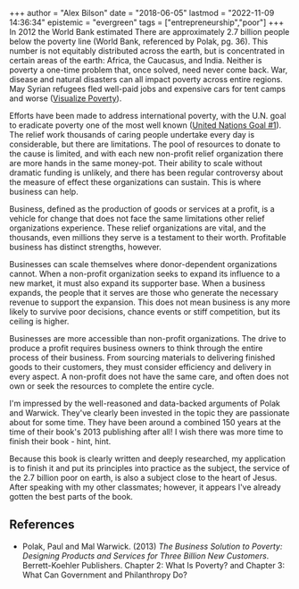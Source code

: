 +++
author = "Alex Bilson"
date = "2018-06-05"
lastmod = "2022-11-09 14:36:34"
epistemic = "evergreen"
tags = ["entrepreneurship","poor"]
+++
In 2012 the World Bank estimated There are approximately 2.7 billion people below the poverty line (World Bank, referenced by Polak, pg. 36). This number is not equitably distributed across the earth, but is concentrated in certain areas of the earth: Africa, the Caucasus, and India. Neither is poverty a one-time problem that, once solved, need never come back. War, disease and natural disasters can all impact poverty across entire regions. May Syrian refugees fled well-paid jobs and expensive cars for tent camps and worse ([Visualize Poverty](http://povertydata.worldbank.org/poverty/home/)).

Efforts have been made to address international poverty, with the U.N. goal to eradicate poverty one of the most well known ([United Nations Goal #1](http://www.un.org/sustainabledevelopment/poverty/)). The relief work thousands of caring people undertake every day is considerable, but there are limitations. The pool of resources to donate to the cause is limited, and with each new non-profit relief organization there are more hands in the same money-pot. Their ability to scale without dramatic funding is unlikely, and there has been regular controversy about the measure of effect these organizations can sustain. This is where business can help.

Business, defined as the production of goods or services at a profit, is a vehicle for change that does not face the same limitations other relief organizations experience. These relief organizations are vital, and the thousands, even millions they serve is a testament to their worth. Profitable business has distinct strengths, however.

Businesses can scale themselves where donor-dependent organizations cannot. When a non-profit organization seeks to expand its influence to a new market, it must also expand its supporter base. When a business expands, the people that it serves are those who generate the necessary revenue to support the expansion. This does not mean business is any more likely to survive poor decisions, chance events or stiff competition, but its ceiling is higher.

Businesses are more accessible than non-profit organizations. The drive to produce a profit requires business owners to think through the entire process of their business. From sourcing materials to delivering finished goods to their customers, they must consider efficiency and delivery in every aspect. A non-profit does not have the same care, and often does not own or seek the resources to complete the entire cycle.

I'm impressed by the well-reasoned and data-backed arguments of Polak and Warwick. They've clearly been invested in the topic they are passionate about for some time. They have been around a combined 150 years at the time of their book's 2013 publishing after all! I wish there was more time to finish their book - hint, hint.

Because this book is clearly written and deeply researched, my application is to finish it and put its principles into practice as the subject, the service of the 2.7 billion poor on earth, is also a subject close to the heart of Jesus. After speaking with my other classmates; however, it appears I've already gotten the best parts of the book.

## References

- Polak, Paul and Mal Warwick. (2013) _The Business Solution to Poverty: Designing Products and Services for Three Billion New Customers_. Berrett-Koehler Publishers. Chapter 2: What Is Poverty? and Chapter 3: What Can Government and Philanthropy Do?
